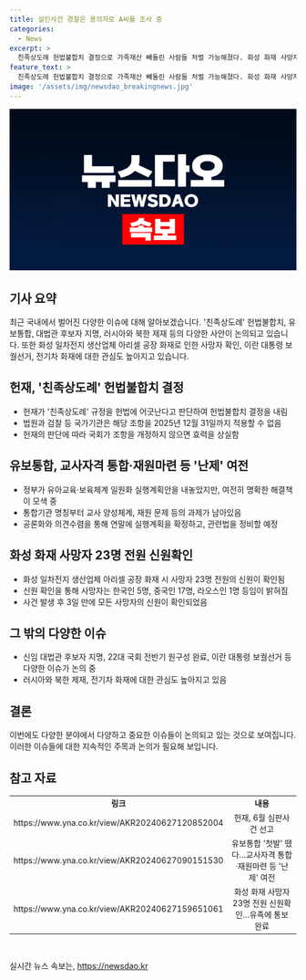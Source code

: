 ```yaml
---
title: 살인사건 경찰은 용의자로 A씨를 조사 중
categories:
  - News
excerpt: >
  친족상도례 헌법불합치 결정으로 가족재산 빼돌린 사람들 처벌 가능해졌다. 화성 화재 사망자 23명 전원 신원확인, 교육부 유보통합 계획에 관심. 현지시간 D-1 이란 대통령 보궐선거. 윤석열 대통령, 강민수 국세청장 후보자 지명. 러시아 선박 4척·北미사일총국 등 독자제재 대상으로 지정. 전기차 화재에 대한 관심 상슨 가운데 전기자동차 화재 건수 급증.
feature_text: >
  친족상도례 헌법불합치 결정으로 가족재산 빼돌린 사람들 처벌 가능해졌다. 화성 화재 사망자 23명 전원 신원확인, 교육부 유보통합 계획에 관심. 현지시간 D-1 이란 대통령 보궐선거. 윤석열 대통령, 강민수 국세청장 후보자 지명. 러시아 선박 4척·北미사일총국 등 독자제재 대상으로 지정. 전기차 화재에 대한 관심 상슨 가운데 전기자동차 화재 건수 급증.
image: '/assets/img/newsdao_breakingnews.jpg'
---
```


<p><img src="/assets/img/newsdao_breakingnews.jpg" alt="pcversion 속보" /></p>

<h2 data-ke-size="size26">기사 요약</h2>

<p data-ke-size="size16">최근 국내에서 벌어진 다양한 이슈에 대해 알아보겠습니다. '친족상도례' 헌법불합치, 유보통합, 대법관 후보자 지명, 러시아와 북한 제재 등의 다양한 사안이 논의되고 있습니다. 또한 화성 일차전지 생산업체 아리셀 공장 화재로 인한 사망자 확인, 이란 대통령 보궐선거, 전기차 화재에 대한 관심도 높아지고 있습니다.</p>

<h2 data-ke-size="size26">헌재, '친족상도례' 헌법불합치 결정</h2>

<ul>
    <li>헌재가 '친족상도례' 규정을 헌법에 어긋난다고 판단하여 헌법불합치 결정을 내림</li>
    <li>법원과 검찰 등 국가기관은 해당 조항을 2025년 12월 31일까지 적용할 수 없음</li>
    <li>헌재의 판단에 따라 국회가 조항을 개정하지 않으면 효력을 상실함</li>
</ul>

<h2 data-ke-size="size26">유보통합, 교사자격 통합·재원마련 등 '난제' 여전</h2>

<ul>
    <li>정부가 유아교육·보육체계 일원화 실행계획안을 내놓았지만, 여전히 명확한 해결책이 모색 중</li>
    <li>통합기관 명칭부터 교사 양성체계, 재원 문제 등의 과제가 남아있음</li>
    <li>공론화와 의견수렴을 통해 연말에 실행계획을 확정하고, 관련법을 정비할 예정</li>
</ul>

<h2 data-ke-size="size26">화성 화재 사망자 23명 전원 신원확인</h2>

<ul>
    <li>화성 일차전지 생산업체 아리셀 공장 화재 시 사망자 23명 전원의 신원이 확인됨</li>
    <li>신원 확인을 통해 사망자는 한국인 5명, 중국인 17명, 라오스인 1명 등임이 밝혀짐</li>
    <li>사건 발생 후 3일 만에 모든 사망자의 신원이 확인되었음</li>
</ul>

<h2 data-ke-size="size26">그 밖의 다양한 이슈</h2>

<ul>
    <li>신임 대법관 후보자 지명, 22대 국회 전반기 원구성 완료, 이란 대통령 보궐선거 등 다양한 이슈가 논의 중</li>
    <li>러시아와 북한 제재, 전기차 화재에 대한 관심도 높아지고 있음</li>
</ul>

<h2 data-ke-size="size26">결론</h2>

<p data-ke-size="size16">이번에도 다양한 분야에서 다양하고 중요한 이슈들이 논의되고 있는 것으로 보여집니다. 이러한 이슈들에 대한 지속적인 주목과 논의가 필요해 보입니다.</p>

<h2 data-ke-size="size26">참고 자료</h2>

<table style="width: 100%;" data-ke-style="style3">
    <tbody>
        <tr>
            <td style="text-align: center; height: 17px;"><b>링크</b></td>
            <td style="text-align: center; height: 17px;"><b>내용</b></td>
        </tr>
        <tr>
            <td style="text-align: center;">https://www.yna.co.kr/view/AKR20240627120852004</td>
            <td style="text-align: center;">헌재, 6월 심판사건 선고</td>
        </tr>
        <tr>
            <td style="text-align: center;">https://www.yna.co.kr/view/AKR20240627090151530</td>
            <td style="text-align: center;">유보통합 '첫발' 뗐다…교사자격 통합·재원마련 등 '난제' 여전</td>
        </tr>
        <tr>
            <td style="text-align: center;">https://www.yna.co.kr/view/AKR20240627159651061</td>
            <td style="text-align: center;">화성 화재 사망자 23명 전원 신원확인…유족에 통보 완료</td>
        </tr>
    </tbody>
</table>

<p data-ke-size="size16">&nbsp;</p>
실시간 뉴스 속보는, <a href="https://newsdao.kr" rel="dofollow">https://newsdao.kr</a>


